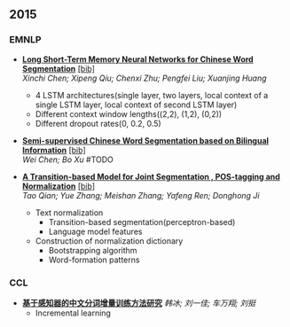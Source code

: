 2015
---

### EMNLP
- [**Long Short-Term Memory Neural Networks for Chinese Word Segmentation**](http://www.aclweb.org/anthology/D/D15/D15-1141.pdf) [[bib]](http://www.aclweb.org/anthology/D/D15/D15-1141.bib)  
  *Xinchi Chen; Xipeng Qiu; Chenxi Zhu; Pengfei Liu; Xuanjing Huang*
  - 4 LSTM architectures(single layer, two layers, local context of a single LSTM layer, local context of second LSTM layer)
  - Different context window lengths((2,2), (1,2), (0,2))
  - Different dropout rates(0, 0.2, 0.5)
  
- [**Semi-supervised Chinese Word Segmentation based on Bilingual Information**](http://www.aclweb.org/anthology/D/D15/D15-1142.pdf) [[bib]](http://www.aclweb.org/anthology/D/D15/D15-1142.bib)  
  *Wei Chen; Bo Xu*
  #TODO

- [**A Transition-based Model for Joint Segmentation , POS-tagging and Normalization**](http://www.aclweb.org/anthology/D/D15/D15-1211.pdf) [[bib]](http://www.aclweb.org/anthology/D/D15/D15-1211.bib)  
  *Tao Qian; Yue Zhang; Meishan Zhang; Yafeng Ren; Donghong Ji*
  - Text normalization
    - Transition-based segmentation(perceptron-based)
    - Language model features
  - Construction of normalization dictionary
    - Bootstrapping algorithm
    - Word-formation patterns

### CCL
- [**基于感知器的中文分词增量训练方法研究**](http://csi.gdufs.edu.cn/ccl-nlpnabd2015/papers_CN/Oral/64_%E5%9F%BA%E4%BA%8E%E6%84%9F%E7%9F%A5%E5%99%A8%E7%9A%84%E4%B8%AD%E6%96%87%E5%88%86%E8%AF%8D%E5%A2%9E%E9%87%8F%E8%AE%AD%E7%BB%83%E6%96%B9%E6%B3%95%E7%A0%94%E7%A9%B6.pdf)
  *韩冰; 刘一佳; 车万翔; 刘挺*
  - Incremental learning
